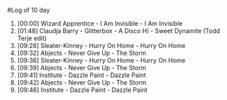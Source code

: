 #Log of 10 day

1. [00:00] Wizard Apprentice - I Am Invisible - I Am Invisible
1. [01:48] Claudja Barry - Glitterbox - A Disco Hï - Sweet Dynamite (Todd Terje edit)
1. [09:28] Sleater-Kinney - Hurry On Home - Hurry On Home
1. [09:32] Abjects - Never Give Up - The Storm
1. [09:36] Sleater-Kinney - Hurry On Home - Hurry On Home
1. [09:39] Abjects - Never Give Up - The Storm
1. [09:41] Institute - Dazzle Paint - Dazzle Paint
1. [09:42] Abjects - Never Give Up - The Storm
1. [09:46] Institute - Dazzle Paint - Dazzle Paint
